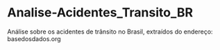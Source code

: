 # Analise-Acidentes_Transito_BR

Análise sobre os acidentes de trânsito no Brasil, extraídos do endereço: basedosdados.org
